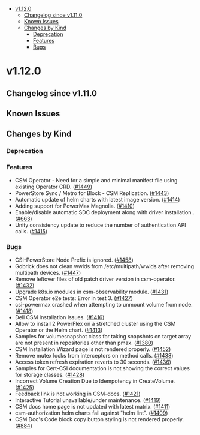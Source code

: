 <!--toc-->
- [v1.12.0](#v1120)
  - [Changelog since v1.11.0](#changelog-since-v1110)
  - [Known Issues](#known-issues)
  - [Changes by Kind](#changes-by-kind)
    - [Deprecation](#deprecation)
    - [Features](#features)
    - [Bugs](#bugs)
 

# v1.12.0 

## Changelog since v1.11.0 

## Known Issues 

## Changes by Kind 

### Deprecation 

### Features 

- CSM Operator - Need for a simple and minimal manifest file using existing Operator CRD. ([#1449](https://github.com/dell/csm/issues/1449))
- PowerStore Sync / Metro for Block - CSM Replication. ([#1443](https://github.com/dell/csm/issues/1443))
- Automatic update of helm charts with latest image version. ([#1414](https://github.com/dell/csm/issues/1414))
- Adding support for PowerMax Magnolia. ([#1410](https://github.com/dell/csm/issues/1410))
- Enable/disable automatic SDC deployment along with driver installation.. ([#663](https://github.com/dell/csm/issues/663))
- Unity consistency update to reduce the number of authentication API calls. ([#1415](https://github.com/dell/csm/issues/1415))

### Bugs 

- CSI-PowerStore Node Prefix is ignored. ([#1458](https://github.com/dell/csm/issues/1458))
- Gobrick does not clean wwids from /etc/multipath/wwids after removing multipath devices. ([#1447](https://github.com/dell/csm/issues/1447))
- Remove leftover files of old patch driver version in csm-operator. ([#1432](https://github.com/dell/csm/issues/1432))
- Upgrade k8s.io modules in csm-observability module. ([#1431](https://github.com/dell/csm/issues/1431))
- CSM Operator e2e tests: Error in test 3. ([#1427](https://github.com/dell/csm/issues/1427))
- csi-powermax crashed when attempting to unmount volume from node. ([#1418](https://github.com/dell/csm/issues/1418))
- Dell CSM Installation Issues. ([#1416](https://github.com/dell/csm/issues/1416))
- Allow to install 2 PowerFlex on a stretched cluster using the CSM Operator or the Helm chart. ([#1413](https://github.com/dell/csm/issues/1413))
- Samples for volumesnapshot class for taking snapshots on target array are not present in repositories other than pmax. ([#1380](https://github.com/dell/csm/issues/1380))
- CSM Installation Wizard page is not rendered properly. ([#1452](https://github.com/dell/csm/issues/1452))
- Remove mutex locks from interceptors on method calls. ([#1438](https://github.com/dell/csm/issues/1438))
- Access token refresh expiration reverts to 30 seconds. ([#1436](https://github.com/dell/csm/issues/1436))
- Samples for Cert-CSI documentation is not showing the correct values for storage classes. ([#1428](https://github.com/dell/csm/issues/1428))
- Incorrect Volume Creation Due to Idempotency in CreateVolume. ([#1425](https://github.com/dell/csm/issues/1425))
- Feedback link is not working in CSM-docs. ([#1421](https://github.com/dell/csm/issues/1421))
- Interactive Tutorial unavailable/under maintenance. ([#1419](https://github.com/dell/csm/issues/1419))
- CSM docs home page is not updated with latest matrix. ([#1411](https://github.com/dell/csm/issues/1411))
- csm-authorization helm charts fail against "helm lint". ([#1409](https://github.com/dell/csm/issues/1409))
- CSM Doc's Code block copy button styling is not rendered properly. ([#884](https://github.com/dell/csm/issues/884))
